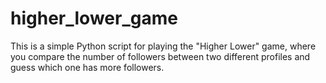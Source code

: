 # higher_lower_game
This is a simple Python script for playing the "Higher Lower" game, where you compare the number of followers between two different profiles and guess which one has more followers. 
